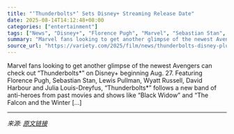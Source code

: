 ```yaml
---
title: "‘Thunderbolts*’ Sets Disney+ Streaming Release Date"
date: 2025-08-14T14:12:48+08:00
categories: ["entertainment"]
tags: ["News", "Disney+", "Florence Pugh", "Marvel", "Sebastian Stan", "Thunderbolts*"]
summary: "Marvel fans looking to get another glimpse of the newest Avengers can check out &#8220;Thunderbolts*&#8221; on Disney+ beginning Aug. 27. Featuring Florence Pugh, Sebastian Stan, Lewis Pullman, Wyatt "
source_url: "https://variety.com/2025/film/news/thunderbolts-disney-plus-streaming-release-date-1236396901/"
---
```


Marvel fans looking to get another glimpse of the newest Avengers can check out &#8220;Thunderbolts*&#8221; on Disney+ beginning Aug. 27. Featuring Florence Pugh, Sebastian Stan, Lewis Pullman, Wyatt Russell, David Harbour and Julia Louis-Dreyfus, &#8220;Thunderbolts*&#8221; follows a new band of anti-heroes from past movies and shows like &#8220;Black Widow&#8221; and &#8220;The Falcon and the Winter [&#8230;]

---

*来源: [原文链接](https://variety.com/2025/film/news/thunderbolts-disney-plus-streaming-release-date-1236396901/)*

